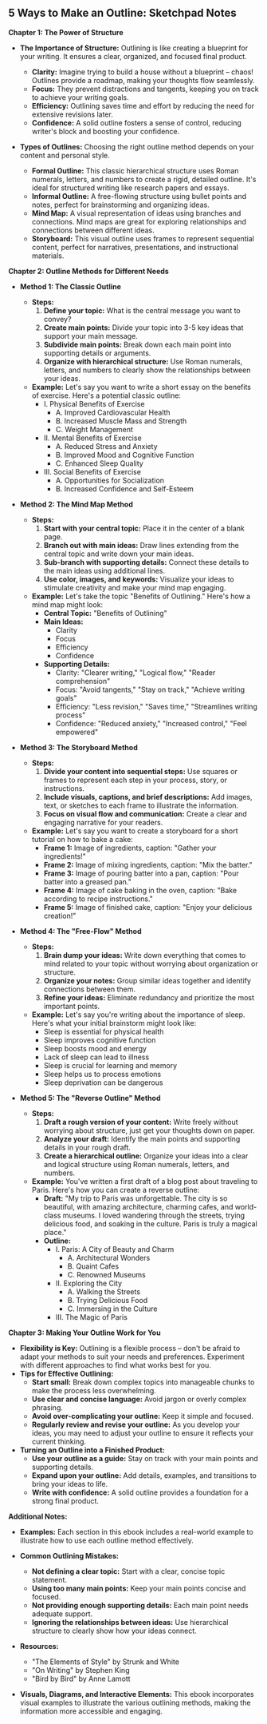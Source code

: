 ## 5 Ways to Make an Outline: Sketchpad Notes 

**Chapter 1: The Power of Structure**

* **The Importance of Structure:** Outlining is like creating a blueprint for your writing. It ensures a clear, organized, and focused final product. 
    * **Clarity:** Imagine trying to build a house without a blueprint – chaos! Outlines provide a roadmap, making your thoughts flow seamlessly. 
    * **Focus:** They prevent distractions and tangents, keeping you on track to achieve your writing goals. 
    * **Efficiency:**  Outlining saves time and effort by reducing the need for extensive revisions later. 
    * **Confidence:** A solid outline fosters a sense of control, reducing writer's block and boosting your confidence.

* **Types of Outlines:**  Choosing the right outline method depends on your content and personal style.  
    * **Formal Outline:**  This classic hierarchical structure uses Roman numerals, letters, and numbers to create a rigid, detailed outline.  It's ideal for structured writing like research papers and essays.  
    * **Informal Outline:**  A free-flowing structure using bullet points and notes, perfect for brainstorming and organizing ideas.  
    * **Mind Map:**  A visual representation of ideas using branches and connections.  Mind maps are great for exploring relationships and connections between different ideas. 
    * **Storyboard:**  This visual outline uses frames to represent sequential content, perfect for narratives, presentations, and instructional materials.

**Chapter 2: Outline Methods for Different Needs**

* **Method 1: The Classic Outline**
    * **Steps:**
        1. **Define your topic:**  What is the central message you want to convey? 
        2. **Create main points:**  Divide your topic into 3-5 key ideas that support your main message. 
        3. **Subdivide main points:**  Break down each main point into supporting details or arguments.
        4. **Organize with hierarchical structure:**  Use Roman numerals, letters, and numbers to clearly show the relationships between your ideas. 
    * **Example:**  Let's say you want to write a short essay on the benefits of exercise. Here's a potential classic outline:
        * I. Physical Benefits of Exercise
            * A. Improved Cardiovascular Health
            * B. Increased Muscle Mass and Strength
            * C. Weight Management 
        * II. Mental Benefits of Exercise
            * A. Reduced Stress and Anxiety
            * B. Improved Mood and Cognitive Function 
            * C. Enhanced Sleep Quality
        * III.  Social Benefits of Exercise
            * A. Opportunities for Socialization
            * B. Increased Confidence and Self-Esteem

* **Method 2:  The Mind Map Method**
    * **Steps:**
        1. **Start with your central topic:**  Place it in the center of a blank page.
        2. **Branch out with main ideas:**  Draw lines extending from the central topic and write down your main ideas.
        3. **Sub-branch with supporting details:** Connect these details to the main ideas using additional lines. 
        4. **Use color, images, and keywords:**  Visualize your ideas to stimulate creativity and make your mind map engaging.
    * **Example:**  Let's take the topic "Benefits of Outlining." Here's how a mind map might look: 
        * **Central Topic:** "Benefits of Outlining"
        * **Main Ideas:** 
            * Clarity
            * Focus
            * Efficiency
            * Confidence 
        * **Supporting Details:** 
            * Clarity:  "Clearer writing," "Logical flow," "Reader comprehension"
            * Focus: "Avoid tangents," "Stay on track," "Achieve writing goals"
            * Efficiency: "Less revision," "Saves time," "Streamlines writing process"
            * Confidence: "Reduced anxiety," "Increased control," "Feel empowered" 

* **Method 3: The Storyboard Method**
    * **Steps:**
        1. **Divide your content into sequential steps:**  Use squares or frames to represent each step in your process, story, or instructions. 
        2. **Include visuals, captions, and brief descriptions:**  Add images, text, or sketches to each frame to illustrate the information. 
        3. **Focus on visual flow and communication:** Create a clear and engaging narrative for your readers.
    * **Example:**  Let's say you want to create a storyboard for a short tutorial on how to bake a cake:
        * **Frame 1:**  Image of ingredients, caption: "Gather your ingredients!" 
        * **Frame 2:**  Image of mixing ingredients, caption: "Mix the batter." 
        * **Frame 3:**  Image of pouring batter into a pan, caption: "Pour batter into a greased pan."
        * **Frame 4:**  Image of cake baking in the oven, caption: "Bake according to recipe instructions."
        * **Frame 5:**  Image of finished cake, caption: "Enjoy your delicious creation!"

* **Method 4:  The "Free-Flow" Method**
    * **Steps:**
        1. **Brain dump your ideas:**  Write down everything that comes to mind related to your topic without worrying about organization or structure. 
        2. **Organize your notes:**  Group similar ideas together and identify connections between them.  
        3. **Refine your ideas:**  Eliminate redundancy and prioritize the most important points. 
    * **Example:**  Let's say you're writing about the importance of sleep.  Here's what your initial brainstorm might look like:
        * Sleep is essential for physical health
        * Sleep improves cognitive function
        * Sleep boosts mood and energy 
        * Lack of sleep can lead to illness
        * Sleep is crucial for learning and memory 
        * Sleep helps us to process emotions
        * Sleep deprivation can be dangerous 

* **Method 5:  The "Reverse Outline" Method**
    * **Steps:**
        1. **Draft a rough version of your content:**  Write freely without worrying about structure, just get your thoughts down on paper.
        2. **Analyze your draft:** Identify the main points and supporting details in your rough draft.
        3. **Create a hierarchical outline:**  Organize your ideas into a clear and logical structure using Roman numerals, letters, and numbers. 
    * **Example:**  You've written a first draft of a blog post about traveling to Paris. Here's how you can create a reverse outline:
        * **Draft:**  "My trip to Paris was unforgettable.  The city is so beautiful, with amazing architecture, charming cafes, and world-class museums. I loved wandering through the streets, trying delicious food, and soaking in the culture. Paris is truly a magical place."
        * **Outline:**
            * I. Paris: A City of Beauty and Charm
                * A. Architectural Wonders
                * B. Quaint Cafes
                * C. Renowned Museums
            * II. Exploring the City
                * A. Walking the Streets
                * B. Trying Delicious Food
                * C. Immersing in the Culture 
            * III.  The Magic of Paris

**Chapter 3:  Making Your Outline Work for You**

* **Flexibility is Key:** Outlining is a flexible process – don't be afraid to adapt your methods to suit your needs and preferences.  Experiment with different approaches to find what works best for you.  
* **Tips for Effective Outlining:**
    * **Start small:** Break down complex topics into manageable chunks to make the process less overwhelming.
    * **Use clear and concise language:**  Avoid jargon or overly complex phrasing.
    * **Avoid over-complicating your outline:**  Keep it simple and focused. 
    * **Regularly review and revise your outline:**  As you develop your ideas, you may need to adjust your outline to ensure it reflects your current thinking. 
* **Turning an Outline into a Finished Product:**
    * **Use your outline as a guide:**  Stay on track with your main points and supporting details. 
    * **Expand upon your outline:**  Add details, examples, and transitions to bring your ideas to life. 
    * **Write with confidence:**  A solid outline provides a foundation for a strong final product.

**Additional Notes:**

* **Examples:**  Each section in this ebook includes a real-world example to illustrate how to use each outline method effectively. 
* **Common Outlining Mistakes:** 
    * **Not defining a clear topic:**  Start with a clear, concise topic statement.
    * **Using too many main points:**  Keep your main points concise and focused. 
    * **Not providing enough supporting details:**  Each main point needs adequate support. 
    * **Ignoring the relationships between ideas:**  Use hierarchical structure to clearly show how your ideas connect.
* **Resources:**  
    * "The Elements of Style" by Strunk and White
    * "On Writing" by Stephen King
    * "Bird by Bird" by Anne Lamott 

* **Visuals, Diagrams, and Interactive Elements:** This ebook incorporates visual examples to illustrate the various outlining methods, making the information more accessible and engaging.  
